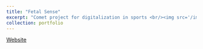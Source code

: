 ```yaml
---
title: "Fetal Sense"
excerpt: "Comet project for digitalization in sports <br/><img src='/images/500x300.png'>"
collection: portfolio
---
```


[Website](https://www.salzburgresearch.at/projekt/fetalsens/)
